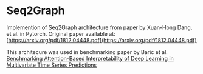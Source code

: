 # Seq2Graph
Implemention of Seq2Graph architecture from paper by Xuan-Hong Dang, et al. in Pytorch.
Original paper available at: [https://arxiv.org/pdf/1812.04448.pdf](https://arxiv.org/pdf/1812.04448.pdf)

This architecure was used in benchmarking paper by Baric et al. [Benchmarking Attention-Based Interpretability of Deep Learning in Multivariate Time Series Predictions](https://www.mdpi.com/1099-4300/23/2/143) 
